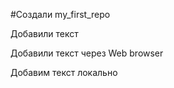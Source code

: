 ﻿#Создали  my_first_repo

Добавили текст 

Добавили текст через Web browser

Добавим текст локально
